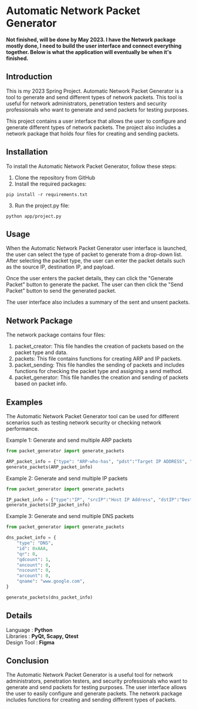 # Automatic Network Packet Generator 
**Not finished, will be done by May 2023. I have the Network package mostly done, I need to build the user interface and connect everything together. Below is what the application will eventually be when it's finished.**

## **Introduction**
This is my 2023 Spring Project. Automatic Network Packet Generator is a tool to generate and send different types of network packets. This tool is useful for network administrators, penetration testers and security professionals who want to generate and send packets for testing purposes.     

This project contains a user interface that allows the user to configure and generate different types of network packets. The project also includes a network package that holds four files for creating and sending packets.    

## **Installation**
To install the Automatic Network Packet Generator, follow these steps:   
1. Clone the repository from GitHub    
2. Install the required packages:    
``` 
pip install -r requirements.txt
```
3. Run the project.py file:
``` 
python app/project.py
```

## **Usage**
When the Automatic Network Packet Generator user interface is launched, the user can select the type of packet to generate from a drop-down list. After selecting the packet type, the user can enter the packet details such as the source IP, destination IP, and payload.     

Once the user enters the packet details, they can click the "Generate Packet" button to generate the packet. The user can then click the "Send Packet" button to send the generated packet.     

The user interface also includes a summary of the sent and unsent packets.  


## **Network Package**
The network package contains four files:   

1. packet_creator: This file handles the creation of packets based on the packet type and data.   
2. packets: This file contains functions for creating ARP and IP packets.   
3. packet_sending: This file handles the sending of packets and includes functions for checking the packet type and assigning a send method.   
4. packet_generator: This file handles the creation and sending of packets based on packet info.     

## **Examples**
The Automatic Network Packet Generator tool can be used for different scenarios such as testing network security or checking network performance.    

Example 1: Generate and send multiple ARP packets   
```python
from packet_generator import generate_packets

ARP_packet_info = {"type": "ARP-who-has", "pdst":"Target IP ADDRESS", "hwdst":"ff:ff:ff:ff:ff:ff", "hwsrc": "Host MAC Address", "psrc": "Host IP Address", "number": 10}
generate_packets(ARP_packet_info)
```

Example 2: Generate and send multiple IP packets      
```python
from packet_generator import generate_packets

IP_packet_info = {"type":"IP", "srcIP":"Host IP Address", "dstIP":"Destination IP Address", "payload":"Hello", "number": 5}
generate_packets(IP_packet_info)

```
Example 3: Generate and send multiple DNS packets      
```python
from packet_generator import generate_packets

dns_packet_info = {
    "type": "DNS",
    "id": 0xAAA,
    "qr": 0,
    "qdcount": 1,
    "ancount": 0,
    "nscount": 0,
    "arcount": 0,
    "qname": "www.google.com",
}

generate_packets(dns_packet_info)

```


## **Details**     
  Language : **Python**     
  Libraries : **PyQt, Scapy, Qtest**          
  Design Tool : **Figma**     

## **Conclusion**
The Automatic Network Packet Generator is a useful tool for network administrators, penetration testers, and security professionals who want to generate and send packets for testing purposes. The user interface allows the user to easily configure and generate packets. The network package includes functions for creating and sending different types of packets.   
   

